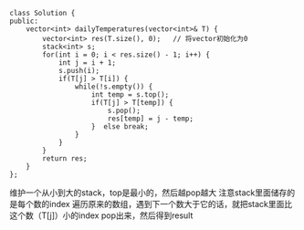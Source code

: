 ```
class Solution {
public:
    vector<int> dailyTemperatures(vector<int>& T) {
        vector<int> res(T.size(), 0);   // 将vector初始化为0
        stack<int> s;
        for(int i = 0; i < res.size() - 1; i++) {
            int j = i + 1;
            s.push(i);
            if(T[j] > T[i]) {
                while(!s.empty()) {
                    int temp = s.top();
                    if(T[j] > T[temp]) {
                        s.pop();
                        res[temp] = j - temp;
                    }  else break;
                }
            }
        }
        return res;
    }
};
```
维护一个从小到大的stack，top是最小的，然后越pop越大
注意stack里面储存的是每个数的index
遍历原来的数组，遇到下一个数大于它的话，就把stack里面比这个数（T[j]）小的index
pop出来，然后得到result
